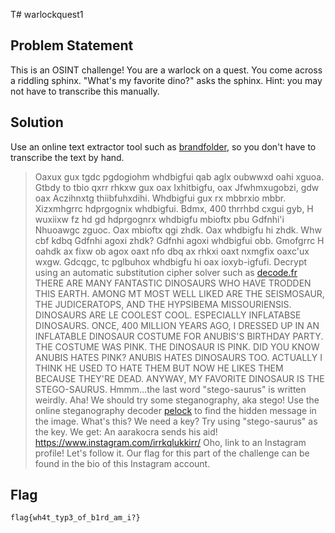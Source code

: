 T# warlockquest1
## Problem Statement
This is an OSINT challenge! You are a warlock on a quest. You come across a riddling sphinx. "What's my favorite dino?" asks the sphinx.
Hint: you may not have to transcribe this manually.

## Solution
Use an online text extractor tool such as [brandfolder](https://brandfolder.com/workbench/extract-text-from-image), so you don't have to transcribe the text by hand.
> 	Oaxux gux tgdc pgdogiohm whdbigfui qab aglx
oubwwxd oahi xguoa. Gtbdy to tbio qxrr rhkxw gux
oax Ixhitbigfu, oax Jfwhmxugobzi, gdw oax Aczihnxtg
thiibfuhxdihi. Whdbigfui gux rx mbbrxio mbbr.
Xizxmhgrrc hdprgognix whdbigfui. Bdmx, 400 thrrhbd
cxgui gyb, H wuxiixw fz hd gd hdprgognrx whdbigfu
mbioftx pbu Gdfnhi'i Nhuoawgc zguoc. Oax mbioftx
qgi zhdk. Oax whdbigfu hi zhdk. Whw cbf kdbq Gdfnhi
agoxi zhdk? Gdfnhi agoxi whdbigfui obb. Gmofgrrc
H oahdk ax fixw ob agox oaxt nfo dbq ax rhkxi oaxt
nxmgfix oaxc'ux wxgw. Gdcqgc, tc pglbuhox whdbigfu
hi oax ioxyb-igfufi.
Decrypt using an automatic substitution cipher solver such as [decode.fr](https://www.dcode.fr/monoalphabetic-substitution)
> 	THERE ARE MANY FANTASTIC DINOSAURS WHO HAVE TRODDEN THIS EARTH. AMONG MT MOST WELL LIKED ARE THE SEISMOSAUR, THE JUDICERATOPS, AND THE HYPSIBEMA MISSOURIENSIS. DINOSAURS ARE LE COOLEST COOL. ESPECIALLY INFLATABSE DINOSAURS. ONCE, 400 MILLION YEARS AGO, I DRESSED UP IN AN INFLATABLE DINOSAUR COSTUME FOR ANUBIS'S BIRTHDAY PARTY. THE COSTUME WAS PINK. THE DINOSAUR IS PINK. DID YOU KNOW ANUBIS HATES PINK? ANUBIS HATES DINOSAURS TOO. ACTUALLY I THINK HE USED TO HATE THEM BUT NOW HE LIKES THEM BECAUSE THEY'RE DEAD. ANYWAY, MY FAVORITE DINOSAUR IS THE STEGO-SAURUS.
Hmmm...the last word "stego-saurus" is written weirdly. Aha! We should try some steganography, aka stego! Use the online steganography decoder [pelock](
https://www.pelock.com/products/steganography-online-codec) to find the hidden message in the image. What's this? We need a key? Try using "stego-saurus" as the key. We get:
> 	An aarakocra sends his aid! https://www.instagram.com/irrkqlukkirr/
Oho, link to an Instagram profile! Let's follow it. Our flag for this part of the challenge can be found in the bio of this Instagram account.

## Flag
`flag{wh4t_typ3_of_b1rd_am_i?}`
